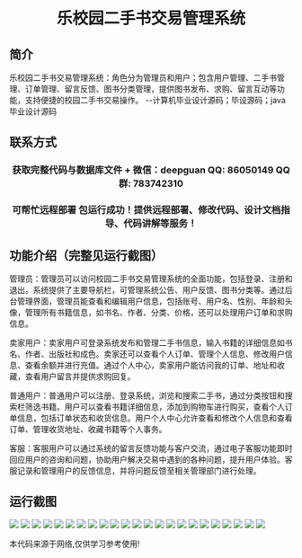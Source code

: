 <p><h1 align="center">乐校园二手书交易管理系统</h1></p>

## 简介
乐校园二手书交易管理系统：角色分为管理员和用户；包含用户管理、二手书管理、订单管理、留言反馈、图书分类管理，提供图书发布、求购、留言互动等功能，支持便捷的校园二手书交易操作。    --计算机毕业设计源码；毕设源码；java毕业设计源码


## 联系方式
<p><h3 align="center">获取完整代码与数据库文件 + 微信：deepguan QQ: 86050149 QQ群: 783742310</h3></p>
<p><h3 align="center">可帮忙远程部署 包运行成功！提供远程部署、修改代码、设计文档指导、代码讲解等服务！</h3></p>

## 功能介绍（完整见运行截图）
管理员：管理员可以访问校园二手书交易管理系统的全面功能，包括登录、注册和退出。系统提供了主要导航栏，可管理系统公告、用户反馈、图书分类等。通过后台管理界面，管理员能查看和编辑用户信息，包括账号、用户名、性别、年龄和头像，管理所有书籍信息，如书名、作者、分类、价格，还可以处理用户订单和求购信息。

卖家用户：卖家用户可登录系统发布和管理二手书信息，输入书籍的详细信息如书名、作者、出版社和成色。卖家还可以查看个人订单、管理个人信息、修改用户信息、查看余额并进行充值。通过个人中心，卖家用户能访问我的订单、地址和收藏，查看用户留言并提供求购回复。

普通用户：普通用户可以注册、登录系统，浏览和搜索二手书，通过分类按钮和搜索栏筛选书籍。用户可以查看书籍详细信息，添加到购物车进行购买，查看个人订单信息，包括订单状态和收货信息。用户个人中心允许查看和修改个人信息和查看订单、管理收货地址、收藏书籍等个人事务。

客服：客服用户可以通过系统的留言反馈功能与客户交流，通过电子客服功能即时回应用户的咨询和问题，协助用户解决交易中遇到的各种问题，提升用户体验。客服记录和管理用户的反馈信息，并将问题反馈至相关管理部门进行处理。


## 运行截图
![](https://bs-1329754181.cos.ap-shanghai.myqcloud.com/spring/LeXiaoYuanSecondHandBookTransactionManagementSystem/img/001.jpg)
![](https://bs-1329754181.cos.ap-shanghai.myqcloud.com/spring/LeXiaoYuanSecondHandBookTransactionManagementSystem/img/002.jpg)
![](https://bs-1329754181.cos.ap-shanghai.myqcloud.com/spring/LeXiaoYuanSecondHandBookTransactionManagementSystem/img/003.jpg)
![](https://bs-1329754181.cos.ap-shanghai.myqcloud.com/spring/LeXiaoYuanSecondHandBookTransactionManagementSystem/img/004.jpg)
![](https://bs-1329754181.cos.ap-shanghai.myqcloud.com/spring/LeXiaoYuanSecondHandBookTransactionManagementSystem/img/005.jpg)
![](https://bs-1329754181.cos.ap-shanghai.myqcloud.com/spring/LeXiaoYuanSecondHandBookTransactionManagementSystem/img/006.jpg)
![](https://bs-1329754181.cos.ap-shanghai.myqcloud.com/spring/LeXiaoYuanSecondHandBookTransactionManagementSystem/img/007.jpg)
![](https://bs-1329754181.cos.ap-shanghai.myqcloud.com/spring/LeXiaoYuanSecondHandBookTransactionManagementSystem/img/008.jpg)
![](https://bs-1329754181.cos.ap-shanghai.myqcloud.com/spring/LeXiaoYuanSecondHandBookTransactionManagementSystem/img/009.jpg)
![](https://bs-1329754181.cos.ap-shanghai.myqcloud.com/spring/LeXiaoYuanSecondHandBookTransactionManagementSystem/img/010.jpg)
![](https://bs-1329754181.cos.ap-shanghai.myqcloud.com/spring/LeXiaoYuanSecondHandBookTransactionManagementSystem/img/011.jpg)
![](https://bs-1329754181.cos.ap-shanghai.myqcloud.com/spring/LeXiaoYuanSecondHandBookTransactionManagementSystem/img/012.jpg)
![](https://bs-1329754181.cos.ap-shanghai.myqcloud.com/spring/LeXiaoYuanSecondHandBookTransactionManagementSystem/img/013.jpg)
![](https://bs-1329754181.cos.ap-shanghai.myqcloud.com/spring/LeXiaoYuanSecondHandBookTransactionManagementSystem/img/014.jpg)
![](https://bs-1329754181.cos.ap-shanghai.myqcloud.com/spring/LeXiaoYuanSecondHandBookTransactionManagementSystem/img/015.jpg)
![](https://bs-1329754181.cos.ap-shanghai.myqcloud.com/spring/LeXiaoYuanSecondHandBookTransactionManagementSystem/img/016.jpg)
![](https://bs-1329754181.cos.ap-shanghai.myqcloud.com/spring/LeXiaoYuanSecondHandBookTransactionManagementSystem/img/017.jpg)
![](https://bs-1329754181.cos.ap-shanghai.myqcloud.com/spring/LeXiaoYuanSecondHandBookTransactionManagementSystem/img/018.jpg)
![](https://bs-1329754181.cos.ap-shanghai.myqcloud.com/spring/LeXiaoYuanSecondHandBookTransactionManagementSystem/img/019.jpg)
![](https://bs-1329754181.cos.ap-shanghai.myqcloud.com/spring/LeXiaoYuanSecondHandBookTransactionManagementSystem/img/020.jpg)
![](https://bs-1329754181.cos.ap-shanghai.myqcloud.com/spring/LeXiaoYuanSecondHandBookTransactionManagementSystem/img/021.jpg)
![](https://bs-1329754181.cos.ap-shanghai.myqcloud.com/spring/LeXiaoYuanSecondHandBookTransactionManagementSystem/img/022.jpg)
![](https://bs-1329754181.cos.ap-shanghai.myqcloud.com/spring/LeXiaoYuanSecondHandBookTransactionManagementSystem/img/023.jpg)

<p>本代码来源于网络,仅供学习参考使用!</p>
